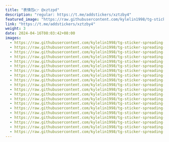 ```yaml
---
title: "表情包👉 @xztzpd"
description: "regular: https://t.me/addstickers/xztzby4"
featured_image: "https://raw.githubusercontent.com/kylelin1998/tg-sticker-spreading-worldwide-images/main/img/9002b447-58d8-4848-b274-2b49770b8211.jpg"
link: "https://t.me/addstickers/xztzby4"
weight: 3
date: 2024-04-16T08:03:42+08:00
images:
  - https://raw.githubusercontent.com/kylelin1998/tg-sticker-spreading-worldwide-images/main/img/9002b447-58d8-4848-b274-2b49770b8211.jpg
  - https://raw.githubusercontent.com/kylelin1998/tg-sticker-spreading-worldwide-images/main/img/bd6f77e4-0ff7-4c1b-9488-96e441cac9c5.jpg
  - https://raw.githubusercontent.com/kylelin1998/tg-sticker-spreading-worldwide-images/main/img/357ac7a4-911e-46eb-8dda-ba4cd6198175.jpg
  - https://raw.githubusercontent.com/kylelin1998/tg-sticker-spreading-worldwide-images/main/img/427dc23a-a61e-4481-a60f-03d5d366c7e8.jpg
  - https://raw.githubusercontent.com/kylelin1998/tg-sticker-spreading-worldwide-images/main/img/f6c7f9ae-5438-45bd-9df9-ef40514d078b.jpg
  - https://raw.githubusercontent.com/kylelin1998/tg-sticker-spreading-worldwide-images/main/img/57fc1bcc-2910-42b2-8f73-3e7cb9b9f90f.jpg
  - https://raw.githubusercontent.com/kylelin1998/tg-sticker-spreading-worldwide-images/main/img/1e34288e-f223-404a-bf27-f51fec044564.jpg
  - https://raw.githubusercontent.com/kylelin1998/tg-sticker-spreading-worldwide-images/main/img/ca141e96-0d2a-46fe-947f-a9fc5a296b68.jpg
  - https://raw.githubusercontent.com/kylelin1998/tg-sticker-spreading-worldwide-images/main/img/e2c88576-cbdd-4489-846b-a27d309c721b.jpg
  - https://raw.githubusercontent.com/kylelin1998/tg-sticker-spreading-worldwide-images/main/img/760a9779-4192-4b56-8a58-afad9b5cbed7.jpg
  - https://raw.githubusercontent.com/kylelin1998/tg-sticker-spreading-worldwide-images/main/img/b4668791-d68c-4c90-b8fe-f55923f3912e.jpg
  - https://raw.githubusercontent.com/kylelin1998/tg-sticker-spreading-worldwide-images/main/img/f36550bf-d11d-412a-aefc-93cc99c9fef8.jpg
  - https://raw.githubusercontent.com/kylelin1998/tg-sticker-spreading-worldwide-images/main/img/fbecf24d-f73c-463a-b4f5-06b686dd4148.jpg
  - https://raw.githubusercontent.com/kylelin1998/tg-sticker-spreading-worldwide-images/main/img/dadda60b-5697-44ec-ac05-f0f67bff2303.jpg
  - https://raw.githubusercontent.com/kylelin1998/tg-sticker-spreading-worldwide-images/main/img/fd180c49-8037-407c-92f0-05768691cfb7.jpg
  - https://raw.githubusercontent.com/kylelin1998/tg-sticker-spreading-worldwide-images/main/img/87f4ba9b-7e8f-46fc-8a7a-29fbbbe272ea.jpg
  - https://raw.githubusercontent.com/kylelin1998/tg-sticker-spreading-worldwide-images/main/img/79a741a8-7991-4f6a-82d8-71b77265de53.jpg
  - https://raw.githubusercontent.com/kylelin1998/tg-sticker-spreading-worldwide-images/main/img/492ede13-80ff-4459-b145-2ca69b19f7d0.jpg
  - https://raw.githubusercontent.com/kylelin1998/tg-sticker-spreading-worldwide-images/main/img/65c42f18-2fb5-4079-8a6e-b1d98beff5b2.jpg
  - https://raw.githubusercontent.com/kylelin1998/tg-sticker-spreading-worldwide-images/main/img/2454f44b-39fe-4574-a8fa-9376166863be.jpg
---
```

